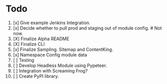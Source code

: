 # Todo


1. [x] Give example Jenkins Integration.
2. [x] Decide whether to pull prod and staging out of module config. # Not now.
3. [X] Finalize Alpha README
4. [X] Finalize CLI
5. [x] Finalize Sampling.  Sitemap and ContentKing.
6. [x] Namespace Config module data
7. [ ] Testing
8. [ ] Develop Headless Module using Pypeteer.
9. [ ] Integration with Screaming Frog?
10. [ ] Create PyPI library.
